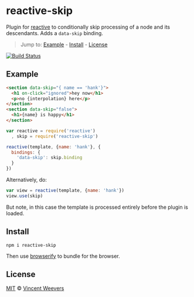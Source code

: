 # reactive-skip

Plugin for [reactive](https://github.com/component/reactive) to conditionally skip processing of a node and its descendants. Adds a `data-skip` binding.

> Jump to: [Example](#example) - [Install](#install) - [License](#license)

[![Build Status](https://travis-ci.org/vweevers/reactive-skip.svg)](https://travis-ci.org/vweevers/reactive-skip)

## Example

```html
<section data-skip="{ name == 'hank'}">
  <h1 on-click="ignored">hey now</h1>
  <p>no {interpolation} here</p>
</section>
<section data-skip="false">
  <h1>{name} is happy</h1>
</section>
```

```js
var reactive = require('reactive')
  , skip = require('reactive-skip')

reactive(template, {name: 'hank'}, {
  bindings: {
    'data-skip': skip.binding
  }
})
```

Alternatively, do:

```js
var view = reactive(template, {name: 'hank'})
view.use(skip)
```

But note, in this case the template is processed entirely before the plugin is loaded.

## Install

    npm i reactive-skip

Then use [browserify](http://browserify.org/) to bundle for the browser.

## License

[MIT](http://opensource.org/licenses/MIT) © [Vincent Weevers](http://vincentweevers.nl)
